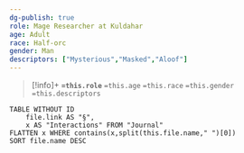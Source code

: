 ```yaml
---
dg-publish: true
role: Mage Researcher at Kuldahar
age: Adult
race: Half-orc
gender: Man
descriptors: ["Mysterious","Masked","Aloof"]
---
```


> [!info]+
> **`=this.role`**
> `=this.age` `=this.race` `=this.gender`
> `=this.descriptors` 

```dataview
TABLE WITHOUT ID
	file.link AS "§", 
	x AS "Interactions" FROM "Journal"
FLATTEN x WHERE contains(x,split(this.file.name," ")[0])
SORT file.name DESC
```
